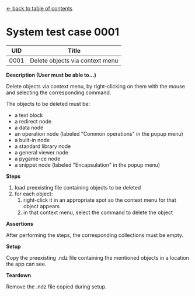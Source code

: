 
[← back to table of contents](../README.md)

# System test case 0001

| UID | Title |
| ----- | ----- |
| 0001 | Delete objects via context menu |


**Description (User must be able to...)**

Delete objects via context menu, by right-clicking on them with the mouse and selecting the corresponding command.

The objects to be deleted must be:

- a text block
- a redirect node
- a data node
- an operation node (labeled "Common operations" in the popup menu)
- a built-in node
- a standard library node
- a general viewer node
- a pygame-ce node
- a snippet node (labeled "Encapsulation" in the popup menu)


**Steps**

1. load preexisting file containing objects to be deleted
1. for each object:
    1. right-click it in an appropriate spot so the context menu for that object appears
    1. in that context menu, select the command to delete the object

**Assertions**

After performing the steps, the corresponding collections must be empty.


**Setup**

Copy the preexisting .ndz file containing the mentioned objects in a location the app can see.


**Teardown**

Remove the .ndz file copied during setup.
